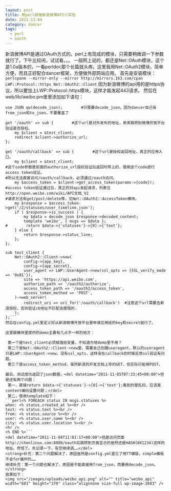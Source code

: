 ```yaml
---
layout: post
title: 用perl调用新浪微博API小实验
date: 2011-11-04
category: dancer
tags:
  - perl
  - oauth
---
```


新浪微博API是通过OAuth方式的。perl上有现成的模块，只需要稍微调一下参数就行了。下午比较闲，试试看。。。
一般网上说的，都还是Net::OAuth模块，这个是1.0a版本的，一看perldoc那个长篇就头疼。这里我用Net::OAuth2模块，简单方便，而且正好配合dancer框架，方便做外部网站应用。
首先是安装模块：
```perlcpanm --mirror-only --mirror http://mirrors.163.com/cpan LWP::Protocol::https Net::OAuth2::Client```
因为新浪微博的api用的是https协议，所以要加上LWP::Protocol::https模块，这样才能发起443请求。
然后在web/lib/weibo.pm里里添加如下语句：
```perluse Net::OAuth2::Client;
use JSON qw(decode_json);        #只需要decode_json，因为dancer自己有from_json和to_json，不要覆盖了

get '/oauth' => sub {        #这个url是对外发布的地址，用来跳转到微博开放平台验证是否授权。
    my $client = &test_client;
    redirect $client->authorize_url;
};

get '/oauth/callback' => sub {        #这个url是授权返回地址，真正的应用入口。
    my $client = &test_client;
#这个code参数是前面的authorize_url授权验证后返回时带上的，使用这个code进行access token验证。
#所以无法直接访问/oauth/callback，必须通过/oauth访问。
    my $access_token = $client->get_access_token(params->{code});
#access token验证通过后，真正的对api发起请求，列表见http://open.weibo.com/wiki/API文档_V2
#请求方法有get/post/delete等，见Net::OAuth2::AccessToken模块。
    my $response = $access_token->get('/2/statuses/user_timeline.json');
    if ( $response->is_success ) {
        my $data = decode_json $response->decoded_content;
        template 'weibo', { msgs => $data };
#        return $data->{'statuses'}->[0]->{'text'};
    } else {
        return $response->status_line;
    };
};

sub test_client {
    Net::OAuth2::Client->new(
        config->{app_key},
        config->{app_secret},
        user_agent => LWP::UserAgent->new(ssl_opts => {SSL_verify_mode => '0x01'}),
        site => 'https://api.weibo.com',
        authorize_path => '/oauth2/authorize',
        access_token_path => '/oauth2/access_token',
        access_token_method => 'POST',
    )->web_server(
        redirect_uri => uri_for('/oauth/callback')  #注意这个url需要去新浪授权，否则验证cb地址不匹配会报错的. 
    );
};```
然后在config.yml里定义好从新浪微博开放平台里申请应用给的key和secret就行了。

这里跟模块里提供的demo主要有几点不一样的地方：

 第一个是test_client必须赋值给变量，不知道为啥demo里不用？
 第二个是Net::OAuth2::Client->new里，需要自己创建useragent，默认的useragent只是LWP::UserAgent->new，没有ssl_opts，这样会在callback的时候反馈ssl验证有问题。
 第三个是access_token_method，虽然新浪的开发文档上写的GET，但实际只能用POST。

最后，测试成功返回了json数据，<del datetime="2011-11-05T07:33:45+00:00">但是还有两个问题：
 第一，直接return $data->{'statuses'}->[0]->{'text'};看到的是乱码，应该是content编码设置问题；</del>
 第二，使用template如下：
```perl<% FOREACH status IN msgs.statuses %>
when: <% status.created_at %><br />
text: <% status.text %><br />
from: <% status.source %><br />
user: <% status.user.name %><br />
city: <% status.user.location %><br />
<hr />
<% END %>```
<del datetime="2011-11-04T11:01:17+00:00">但是访问页面http://chenlinux.com:8080/oauth后跳转到页面显示的居然还是HASH(0X1234)这样的地址。奇怪了。先记录一下，有空继续调……</del>
<strong>补充：第二个问题解决了，原因居然是config.yml里忘了用TT模版，simple模板不会for循环的……
继续补充：第一个问题也解决了，原因是不能直接用from_json，而要用decode_json。</strong>
效果如下：
<img src="/images/uploads/weibo_api.png" alt="" title="weibo_api" width="601" height="370" class="alignnone size-full wp-image-2683" />
